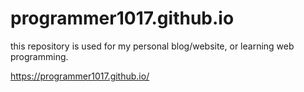 # programmer1017.github.io

this repository is used for my personal blog/website, or learning web programming.


https://programmer1017.github.io/
